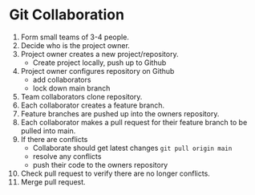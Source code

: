# Git Collaboration

1. Form small teams of 3-4 people.
1. Decide who is the project owner.
1. Project owner creates a new project/repository.
   - Create project locally, push up to Github
1. Project owner configures repository on Github
   - add collaborators
   - lock down main branch
1. Team collaborators clone repository.
1. Each collaborator creates a feature branch.
1. Feature branches are pushed up into the owners repository.
1. Each collaborator makes a pull request for their feature branch to be pulled into main.
1. If there are conflicts
   - Collaborate should get latest changes `git pull origin main`
   - resolve any conflicts
   - push their code to the owners repository
1. Check pull request to verify there are no longer conflicts.
1. Merge pull request.
